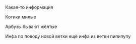 Какая-то информация

Котики милые

Арбузы бывают жёлтые

Инфа по поводу новой ветки
ещё инфа из ветки пипипупу